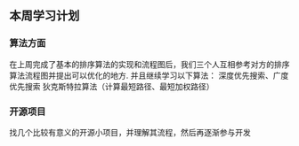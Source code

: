 ## 本周学习计划
### 算法方面
在上周完成了基本的排序算法的实现和流程图后，我们三个人互相参考对方的排序算法流程图并提出可以优化的地方.
并且继续学习以下算法：
深度优先搜索、广度优先搜索
狄克斯特拉算法（计算最短路径、最短加权路径）

### 开源项目
找几个比较有意义的开源小项目，并理解其流程，然后再逐渐参与开发
